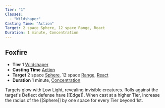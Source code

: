 ```yaml
---
Tier: "1"
Classes:
  - "Wildshaper"
Casting Time: "Action"
Target: 2 space Sphere, 12 space Range, React
Duration: 1 minute, Concentration
---
```

## Foxfire
- **Tier** 1 [Wildshaper](app://obsidian.md/SRD/Archetypes/Wildshaper.md)
- **Casting Time** [Action](app://obsidian.md/SRD/Glossary/Action.md)
- **Target** 2 space [Sphere](app://obsidian.md/Sphere), 12 space [Range](app://obsidian.md/Range), [React](app://obsidian.md/React)
- **Duration** 1 minute, [Concentration](app://obsidian.md/Concentration)

Targets glow with Low Light, revealing invisible creatures. Rolls against the target's Deflect defense have [[Edge]]. When cast at a higher Tier, increase the radius of the [[Sphere]] by one space for every Tier beyond 1st.
